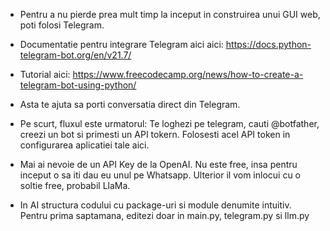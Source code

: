 - Pentru a nu pierde prea mult timp la inceput in construirea unui GUI web, poti folosi Telegram.
- Documentatie pentru integrare Telegram aici aici: https://docs.python-telegram-bot.org/en/v21.7/
- Tutorial aici: https://www.freecodecamp.org/news/how-to-create-a-telegram-bot-using-python/
- Asta te ajuta sa porti conversatia direct din Telegram.
- Pe scurt, fluxul este urmatorul: Te loghezi pe telegram, cauti @botfather, creezi un bot si primesti un API tokern. Folosesti acel API token in configurarea aplicatiei tale aici.

- Mai ai nevoie de un API Key de la OpenAI. Nu este free, insa pentru inceput o sa iti dau eu unul pe Whatsapp. Ulterior il vom inlocui cu o soltie free, probabil LlaMa.
- In AI structura codului cu package-uri si module denumite intuitiv. Pentru prima saptamana, editezi doar in main.py, telegram.py si llm.py
